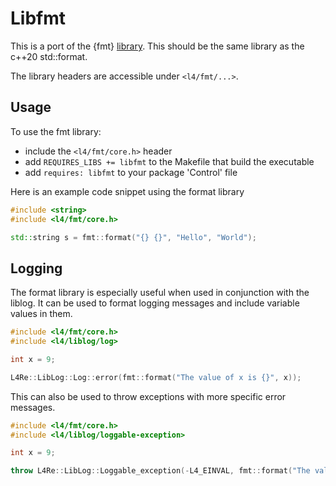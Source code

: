 # Libfmt

This is a port of the {fmt} [library](https://github.com/fmtlib/fmt). This
should be the same library as the c++20 std::format.

The library headers are accessible under `<l4/fmt/...>`.

## Usage

To use the fmt library:

- include the `<l4/fmt/core.h>` header
- add `REQUIRES_LIBS += libfmt` to the Makefile that build the executable
- add `requires: libfmt` to your package 'Control' file

Here is an example code snippet using the format library

```cpp
#include <string>
#include <l4/fmt/core.h>

std::string s = fmt::format("{} {}", "Hello", "World");
```

## Logging

The format library is especially useful when used in conjunction with the
liblog. It can be used to format logging messages and include variable values in
them.

```cpp
#include <l4/fmt/core.h>
#include <l4/liblog/log>

int x = 9;

L4Re::LibLog::Log::error(fmt::format("The value of x is {}", x));
```

This can also be used to throw exceptions with more specific error messages.

```cpp
#include <l4/fmt/core.h>
#include <l4/liblog/loggable-exception>

int x = 9;

throw L4Re::LibLog::Loggable_exception(-L4_EINVAL, fmt::format("The value of x is {}", x));
```
